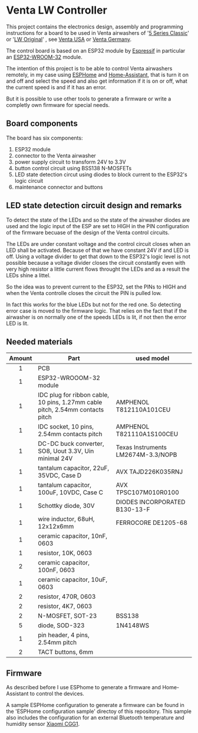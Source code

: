 # Venta LW Controller
This project contains the electronics design, assembly and programming instructions for a board to be used in Venta airwashers of '[5 Series Classic](https://venta-usa.com/product-category/airwashers/5-series-classic/)' or '[LW Original](https://www.venta-luftwaescher.de/shop/alle-luftwaescher/original-bis-75-m2/)'  , see [Venta USA](https://venta-usa.com/) or [Venta Germany](https://www.venta-luftwaescher.de/).

The control board is based on an ESP32 module by [Espressif](https://www.espressif.com/) in particular an [ESP32-WROOM-32](http://espressif.com/zh-hans/products/hardware/esp-wroom-32/overview) module.

The intention of this project is to be able to control Venta airwashers remotely, in my case using [ESPHome](https://esphome.io/index.html) and [Home-Assistant](https://www.home-assistant.io/), that is turn it on and off and select the speed and also get information if it is on or off, what the current speed is and if it has an error.

But it is possible to use other tools to generate a firmware or write a completly own firmware for special needs.

## Board components
The board has six components:

1. ESP32 module
2. connector to the Venta airwasher
3. power supply circuit to transform 24V to 3.3V
4. button control circuit using BSS138 N-MOSFETs
5. LED state detection circut using diodes to block current to the ESP32's logic circuit
6. maintenance connector and buttons

## LED state detection circuit design and remarks
To detect the state of the LEDs and so the state of the airwasher diodes are used and the logic input of the ESP are set to HIGH in the PIN configuration of the firmware becuase of the design of the Venta control circuits.

The LEDs are under constant voltage and the control circuit closes when an LED shall be activated. Because of that we have constant 24V if and LED is off. Using a voltage divider to get that down to the ESP32's logic level is not possible because a voltage divider closes the circuit constantly even with very high resistor a little current flows throught the LEDs and as a result the LEDs shine a littel.

So the idea was to prevent current to the ESP32, set the PINs to HIGH and when the Venta controlle closes the circuit the PIN is pulled low.

In fact this works for the blue LEDs but not for the red one. So detecting error case is moved to the firmware logic. That relies on the fact that if the airwasher is on normally one of the speeds LEDs is lit, if not then the error LED is lit.

## Needed materials
| Amount | Part                                                                          | used model                         |
| :----: | ----------------------------------------------------------------------------- | ---------------------------------- |
|   1    | PCB                                                                           |
|   1    | ESP32-WROOOM-32 module                                                        |
|   1    | IDC plug for ribbon cable, 10 pins, 1.27mm cable pitch, 2.54mm contacts pitch | AMPHENOL T812110A101CEU            |
|   1    | IDC socket, 10 pins, 2.54mm contacts pitch                                    | AMPHENOL T821110A1S100CEU          |
|   1    | DC-DC buck converter, SO8, Uout 3.3V, Uin minimal 24V                         | Texas Instruments LM2674M-3.3/NOPB |
|   1    | tantalum capacitor, 22uF, 35VDC, Case D                                       | AVX TAJD226K035RNJ                 |
|   1    | tantalum capacitor, 100uF, 10VDC, Case C                                      | AVX TPSC107M010R0100               |
|   1    | Schottky diode, 30V                                                           | DIODES INCORPORATED B130-13-F      |
|   1    | wire inductor, 68uH, 12x12x6mm                                                | FERROCORE DE1205-68                |
|   1    | ceramic capacitor, 10nF, 0603                                                 |
|   1    | resistor, 10K, 0603                                                           |
|   2    | ceramic capacitor, 100nF, 0603                                                |
|   1    | ceramic capacitor, 10uF, 0603                                                 |
|   2    | resistor, 470R, 0603                                                          |
|   2    | resistor, 4K7, 0603                                                           |
|   2    | N-MOSFET, SOT-23                                                              | BSS138                             |
|   5    | diode, SOD-323                                                                | 1N4148WS                           |
|   1    | pin header, 4 pins, 2.54mm pitch                                              |
|   2    | TACT buttons, 6mm                                                             |

## Firmware
As described before I use ESPhome to generate a firmware and Home-Assistant to control the devices.

A sample ESPHome configuration to generate a firmware can be found in the 'ESPHome configuration sample' directoy of this repository. This sample also includes the configuration for an external Bluetooth temperature and humidity sensor [Xiaomi CGG1](https://esphome.io/components/sensor/xiaomi_cgg1.html).
